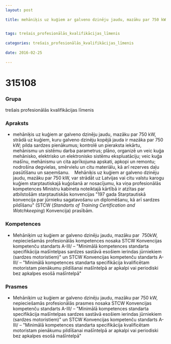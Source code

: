 ```yaml
---
layout: post
    
title: mehāniķis uz kuģiem ar galveno dzinēju jaudu, mazāku par 750 kW

    
tags: trešais_profesionālās_kvalifikācijas_līmenis
    
categories: trešais_profesionālās_kvalifikācijas_līmenis
    
date: 2016-02-25
    
---
```

# 315108

### Grupa
trešais profesionālās kvalifikācijas līmenis

### Apraksts

*  mehāniķis uz kuģiem ar galveno dzinēju jaudu, mazāku par 750 kW, strādā uz kuģiem, kuru galveno dzinēju kopējā jauda ir mazāka par 750 kW; pilda sardzes pienākumus; kontrolē un pieraksta iekārtu, mehānismu un sistēmu darba parametrus; plāno, organizē un veic kuģa mehānisko, elektrisko un elektronisko sistēmu ekspluatāciju; veic kuģa mašīnu, mehānismu un cita aprīkojuma apskati, apkopi un remontu; nodrošina degvielas, smērvielu un citu materiālu, kā arī rezerves daļu pasūtīšanu un saņemšanu.     Mehāniķis uz kuģiem ar galveno dzinēju jaudu, mazāku par 750 kW, var strādāt uz Latvijas vai citu valstu karogu kuģiem starptautiskajā kuģošanā ar nosacījumu, ka viņa profesionālās kompetences Ministru kabineta noteiktajā kārtībā ir atzītas par atbilstošām starptautiskās konvencijas "197 gada Starptautiskā konvencija par jūrnieku sagatavošanu un diplomēšanu, kā arī sardzes pildīšanu" (STCW (_Standarts of Training Certification and Watchkeeping_) Konvencija) prasībām.

### Kompetences

* Mehāniķim uz kuģiem ar galveno dzinēju jaudu, mazāku par  750kW, nepieciešamās profesionālās kompetences nosaka STCW Konvencijas kompetenču standarts A-III/ – "Minimālā kompetences standarta specifikācija mašīntelpas sardzes sastāvā esošiem ierindas jūrniekiem (sardzes motoristiem)" un STCW Konvencijas kompetenču standarts A-III/ – "Minimālā kompetences standarta specifikācija kvalificētam motoristam pienākumu pildīšanai mašīntelpā ar apkalpi vai periodiski bez apkalpes esošā mašīntelpā"

### Prasmes 
* Mehāniķim uz kuģiem ar galveno dzinēju jaudu, mazāku par 750 kW, nepieciešamās profesionālās prasmes nosaka STCW Konvencijas kompetenču standarts A-III/ – "Minimālā kompetences standarta specifikācija mašīntelpas sardzes sastāvā esošiem ierindas jūrniekiem (sardzes motoristiem)" un STCW Konvencijas kompetenču standarts A-III/ – "Minimālā kompetences standarta specifikācija kvalificētam motoristam pienākumu pildīšanai mašīntelpā ar apkalpi vai periodiski bez apkalpes esošā mašīntelpā"